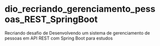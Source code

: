 # dio_recriando_gerenciamento_pessoas_REST_SpringBoot

Recriando desafio de Desenvolvendo um sistema de gerenciamento de pessoas em API REST com Spring Boot para estudos
